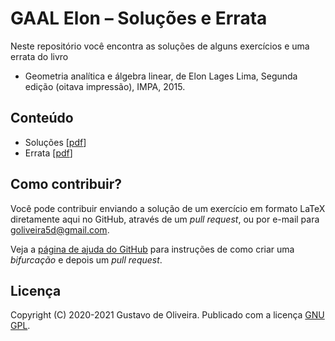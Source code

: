 # GAAL Elon – Soluções e Errata

Neste repositório você encontra as soluções de alguns exercícios e uma errata
do livro

* Geometria analítica e álgebra linear, de Elon Lages Lima, Segunda edição
  (oitava impressão), IMPA, 2015.

## Conteúdo

* Soluções [[pdf](soluções-gaal-elon.pdf)]
* Errata [[pdf](errata-gaal-elon.pdf)]

## Como contribuir?

Você pode contribuir enviando a solução de um exercício em formato LaTeX
diretamente aqui no GitHub, através de um _pull request_, ou por e-mail para
goliveira5d@gmail.com.

Veja a [página de ajuda do GitHub][1] para instruções de como criar uma
_bifurcação_ e depois um _pull request_.

## Licença

Copyright (C) 2020-2021 Gustavo de Oliveira.
Publicado com a licença [GNU GPL][2].

[1]: https://help.github.com/pt/github/collaborating-with-issues-and-pull-requests
[2]: LICENSE
